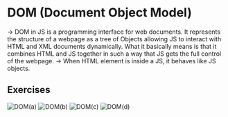 # DOM (Document Object Model)

-> DOM in JS is a programming interface for web documents. It represents the structure of a webpage as a tree of Objects allowing JS to interact with HTML and XML documents dynamically. 
What it basically means is that it combines HTML and JS together in such a way that JS gets the full control of the webpage.
-> When HTML element is inside a JS, it behaves like JS objects.

## Exercises

![DOM(a)](https://github.com/user-attachments/assets/1142722c-582d-46d5-ba7c-4edcf2d2be64)
![DOM(b)](https://github.com/user-attachments/assets/4ba1a101-978c-4541-826d-b9edaa03cdf3)
![DOM(c)](https://github.com/user-attachments/assets/b3e45fe4-720d-4a62-8c7e-b106d9595be6)
![DOM(d)](https://github.com/user-attachments/assets/c945bd56-516e-4ed6-8e73-886e7b527678)
